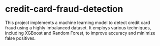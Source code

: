 # credit-card-fraud-detection
This project implements a machine learning model to detect credit card fraud using a highly imbalanced dataset. It employs various techniques, including XGBoost and Random Forest, to improve accuracy and minimize false positives.
